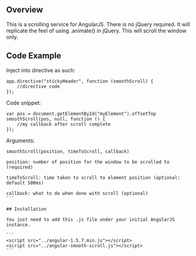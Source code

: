 ## Overview

This is a scrolling service for AngularJS. There is no jQuery required. It will replicate the feel of using .animate() in jQuery. This will scroll the window only.

## Code Example

Inject into directive as such:

```
app.directive("stickyHeader", function (smoothScroll) {
    //directive code
});
```

Code snippet: 

```
var pos = document.getElementById("myElement").offsetTop
smoothScroll(pos, null, function () {
    //my callback after scroll complete
});
```

Arguments:

```
smoothScroll(position, timeToScroll, callback)
```

````
position: number of position for the window to be scrolled to (required)

timeToScroll: time taken to scroll to element position (optional: default 500ms)

callback: what to do when done with scroll (optional)
```

## Installation

You just need to add this .js file under your initial AngularJS instance.

```
<script src="../angular-1.5.7.min.js"></script>
<script src="../angular-smooth-scroll.js"></script>
```
